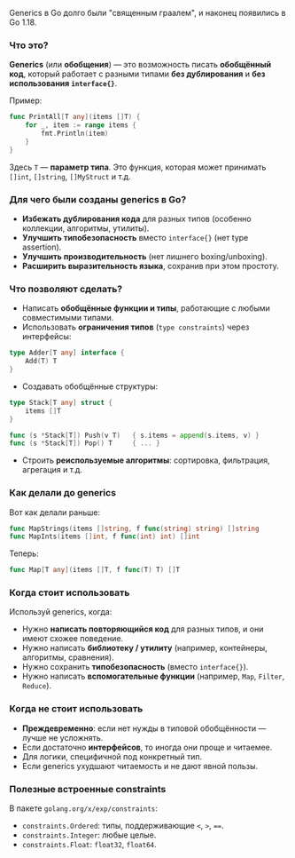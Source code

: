 
Generics в Go долго были "священным граалем", и наконец появились в Go 1.18.

### Что это?

**Generics** (или **обобщения**) — это возможность писать **обобщённый код**, который работает с разными типами **без дублирования** и **без использования `interface{}`**.

Пример:

```go
func PrintAll[T any](items []T) {
    for _, item := range items {
        fmt.Println(item)
    }
}
```

Здесь `T` — **параметр типа**. Это функция, которая может принимать `[]int`, `[]string`, `[]MyStruct` и т.д.

### Для чего были созданы generics в Go?

- **Избежать дублирования кода** для разных типов (особенно коллекции, алгоритмы, утилиты).
- **Улучшить типобезопасность** вместо `interface{}` (нет type assertion).
- **Улучшить производительность** (нет лишнего boxing/unboxing).
- **Расширить выразительность языка**, сохранив при этом простоту.

### Что позволяют сделать?

- Написать **обобщённые функции и типы**, работающие с любыми совместимыми типами.
- Использовать **ограничения типов** (`type constraints`) через интерфейсы:
```go
type Adder[T any] interface {
    Add(T) T
}
```

- Создавать обобщённые структуры:
```go
type Stack[T any] struct {
    items []T
}

func (s *Stack[T]) Push(v T)   { s.items = append(s.items, v) }
func (s *Stack[T]) Pop() T     { ... }
```

- Строить **реиспользуемые алгоритмы**: сортировка, фильтрация, агрегация и т.д.

### Как делали до generics

Вот как делали раньше:

```go
func MapStrings(items []string, f func(string) string) []string
func MapInts(items []int, f func(int) int) []int
```

Теперь:

```go
func Map[T any](items []T, f func(T) T) []T
```

### Когда стоит использовать

Используй generics, когда:

- Нужно **написать повторяющийся код** для разных типов, и они имеют схожее поведение.
- Нужно написать **библиотеку / утилиту** (например, контейнеры, алгоритмы, сравнения).
- Нужно сохранить **типобезопасность** (вместо `interface{}`).
- Нужно написать **вспомогательные функции** (например, `Map`, `Filter`, `Reduce`).

### Когда не стоит использовать

- **Преждевременно**: если нет нужды в типовой обобщённости — лучше не усложнять.
- Если достаточно **интерфейсов**, то иногда они проще и читаемее.
- Для логики, специфичной под конкретный тип.
- Если generics ухудшают читаемость и не дают явной пользы.

### Полезные встроенные constraints

В пакете `golang.org/x/exp/constraints`:

- `constraints.Ordered`: типы, поддерживающие `<`, `>`, `==`.
- `constraints.Integer`: любые целые.
- `constraints.Float`: `float32`, `float64`.

